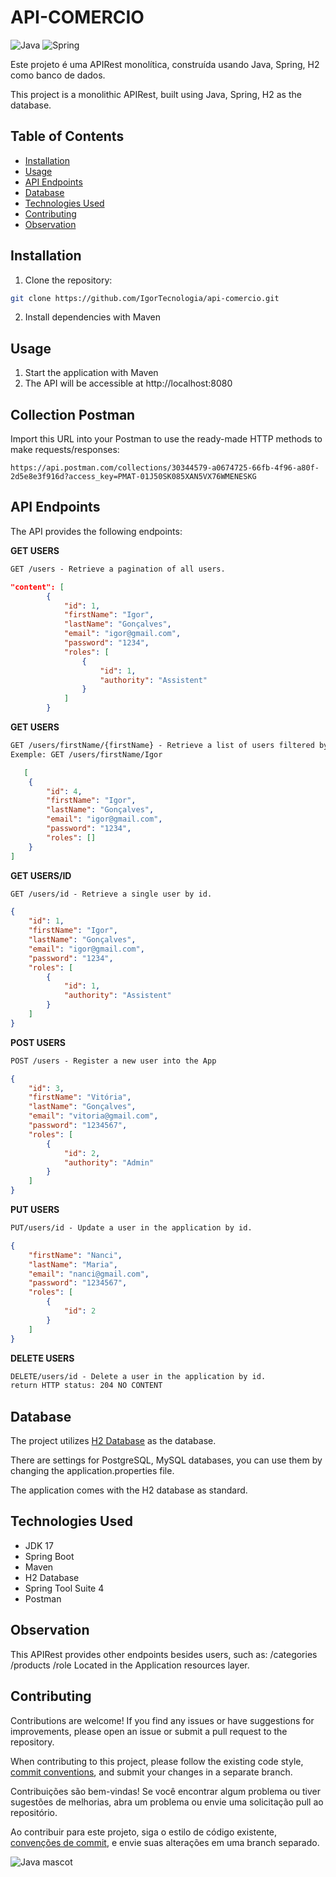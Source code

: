 # API-COMERCIO

![Java](https://img.shields.io/badge/java-%23ED8B00.svg?style=for-the-badge&logo=openjdk&logoColor=white)
![Spring](https://img.shields.io/badge/spring-%236DB33F.svg?style=for-the-badge&logo=spring&logoColor=white)

Este projeto é uma APIRest monolítica, construída usando Java, Spring, H2 como banco de dados.

This project is a monolithic APIRest, built using Java, Spring, H2 as the database.

## Table of Contents

- [Installation](#installation)
- [Usage](#usage)
- [API Endpoints](#api-endpoints)
- [Database](#database)
- [Technologies Used](#technologies-used)
- [Contributing](#contributing)
- [Observation](#observation)

## Installation

1. Clone the repository:

```bash
git clone https://github.com/IgorTecnologia/api-comercio.git
```

2. Install dependencies with Maven

## Usage

1. Start the application with Maven
2. The API will be accessible at http://localhost:8080

## Collection Postman

Import this URL into your Postman to use the ready-made HTTP methods to make requests/responses:

```
https://api.postman.com/collections/30344579-a0674725-66fb-4f96-a80f-2d5e8e3f916d?access_key=PMAT-01J50SK085XAN5VX76WMENESKG
```

## API Endpoints
The API provides the following endpoints:

**GET USERS**
```markdown
GET /users - Retrieve a pagination of all users.
```
```json
"content": [
        {
            "id": 1,
            "firstName": "Igor",
            "lastName": "Gonçalves",
            "email": "igor@gmail.com",
            "password": "1234",
            "roles": [
                {
                    "id": 1,
                    "authority": "Assistent"
                }
            ]
        }
```
**GET USERS**
```markdown
GET /users/firstName/{firstName} - Retrieve a list of users filtered by firstName.
Exemple: GET /users/firstName/Igor
```
```json
   [
    {
        "id": 4,
        "firstName": "Igor",
        "lastName": "Gonçalves",
        "email": "igor@gmail.com",
        "password": "1234",
        "roles": []
    }
]

```
**GET USERS/ID**
```markdown
GET /users/id - Retrieve a single user by id.
```

```json
{
    "id": 1,
    "firstName": "Igor",
    "lastName": "Gonçalves",
    "email": "igor@gmail.com",
    "password": "1234",
    "roles": [
        {
            "id": 1,
            "authority": "Assistent"
        }
    ]
}
```

**POST USERS**
```markdown
POST /users - Register a new user into the App
```
```json
{
    "id": 3,
    "firstName": "Vitória",
    "lastName": "Gonçalves",
    "email": "vitoria@gmail.com",
    "password": "1234567",
    "roles": [
        {
            "id": 2,
            "authority": "Admin"
        }
    ]
}
```
**PUT USERS**
```markdown
PUT/users/id - Update a user in the application by id.
```
```json
{
    "firstName": "Nanci",
    "lastName": "Maria",
    "email": "nanci@gmail.com",
    "password": "1234567",
    "roles": [
        {
            "id": 2
        }
    ]
}
```
**DELETE USERS**
```markdown
DELETE/users/id - Delete a user in the application by id.
return HTTP status: 204 NO CONTENT

```
## Database
The project utilizes [H2 Database](https://www.h2database.com/html/tutorial.html) as the database.

There are settings for PostgreSQL, MySQL databases, you can use them by changing the application.properties file.

The application comes with the H2 database as standard.

## Technologies Used

- JDK 17
- Spring Boot
- Maven
- H2 Database
- Spring Tool Suite 4
- Postman

## Observation
This APIRest provides other endpoints besides users, such as:
/categories
/products
/role
Located in the Application resources layer.

## Contributing

Contributions are welcome! If you find any issues or have suggestions for improvements, please open an issue or submit a pull request to the repository.

When contributing to this project, please follow the existing code style, [commit conventions](https://www.conventionalcommits.org/en/v1.0.0/), and submit your changes in a separate branch.

Contribuições são bem-vindas! Se você encontrar algum problema ou tiver sugestões de melhorias, abra um problema ou envie uma solicitação pull ao repositório.

Ao contribuir para este projeto, siga o estilo de código existente, [convenções de commit](https://medium.com/linkapi-solutions/conventional-commits-pattern-3778d1a1e657), e envie suas alterações em uma branch separado.

![Java mascot](https://img-c.udemycdn.com/course/750x422/3569929_d77b.jpg)

